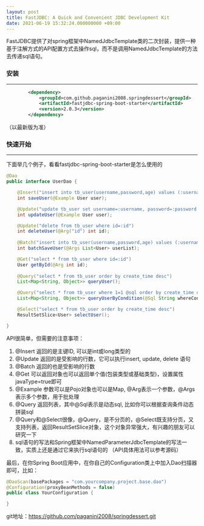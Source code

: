 ```yaml
---
layout: post
title: FastJDBC: A Quick and Convenient JDBC Development Kit
date: 2021-06-19 15:32:24.000000000 +09:00
---
```


FastJDBC提供了对spring框架中NamedJdbcTemplate类的二次封装，提供一种基于注解方式的API配置方式去操作sql，而不是调用NamedJdbcTemplate的方法去传递sql语句。

### 安装
------------------------
``` xml
		<dependency>
			<groupId>com.github.paganini2008.springdessert</groupId>
			<artifactId>fastjdbc-spring-boot-starter</artifactId>
			<version>2.0.3</version>
		</dependency>
```
（以最新版为准）

### 快速开始
------------------------
下面举几个例子，看看fastjdbc-spring-boot-starter是怎么使用的
``` java
@Dao
public interface UserDao {

	@Insert("insert into tb_user(username,password,age) values (:username,:password,:age)")
	int saveUser(@Example User user);

	@Update("update tb_user set username=:username, password=:password where id=:id")
	int updateUser(@Example User user);

	@Update("delete from tb_user where id=:id")
	int deleteUser(@Arg("id") int id);
	
	@Batch("insert into tb_user(username,password,age) values (:username,:password,:age)")
	int batchSaveUser(@Args List<User> userList);

	@Get("select * from tb_user where id=:id")
	User getById(@Arg int id);
	
	@Query("select * from tb_user order by create_time desc")
	List<Map<String, Object>> queryUser();

    @Query("select * from tb_user where 1=1 @sql order by create_time desc")
	List<Map<String, Object>> queryUserByCondition(@Sql String whereCondition, @Example Map<String,Object> queryExample);

	@Select("select * from tb_user order by create_time desc")
	ResultSetSlice<User> selectUser();

}
```

API很简单，但需要的注意事项：
1. @Insert 返回的是主键ID, 可以是int或long类型的
2. @Update 返回的是受影响的行数，它可以执行insert, update, delete 语句
3. @Batch 返回的也是受影响的行数
4. @Get 可以返回对象也可以返回单个值(包装类型或基础类型)，设置属性javaType=true即可
5. @Example 参数可以是Pojo对象也可以是Map, @Arg表示一个参数，@Args表示多个参数，用于批处理
5. @Query 返回列表，其中@Sql表示是动态sql, 比如你可以根据查询条件动态拼装sql
7. @Query和@Select很像，@Query，是不分页的，@Select既支持分页，又支持列表，返回ResultSetSlice对象，这个对象异常强大，有兴趣的朋友可以研究一下
8. sql语句的写法和Spring框架中NamedParameterJdbcTemplate的写法一致，实质上还是通过它来执行sql语句的
（API具体用法可以参考源码）

最后，在你Spring Boot应用中，在你自己的Configuration类上中加入Dao扫描器即可，比如：
``` java
@DaoScan(basePackages = "com.yourcompany.project.base.dao")
@Configuration(proxyBeanMethods = false)
public class YourConfiguration {

}
```
git地址：https://github.com/paganini2008/springdessert.git


